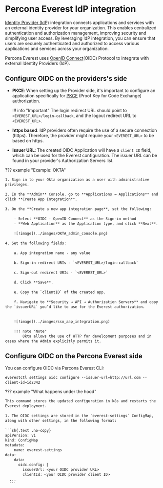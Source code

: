 # Percona Everest IdP integration

[Identity Provider (IdP)](https://www.okta.com/identity-101/why-your-company-needs-an-identity-provider/) integration connects applications and services with an external identity provider for your organization. This enables centralized authentication and authorization management, improving security and simplifying user access. By leveraging IdP integration, you can ensure that users are securely authenticated and authorized to access various applications and services across your organization.

Percona Everest uses [OpenID Connect](https://auth0.com/docs/authenticate/protocols/openid-connect-protocol)(OIDC) Protocol to integrate with external Identity Providers (IdP).


## Configure OIDC on the providers's side

- **PKCE**: When setting up the Provider side, it's important to configure an application specifically for [PKCE]((https://auth0.com/docs/get-started/authentication-and-authorization-flow#authorization-code-flow-with-proof-key-for-code-exchange-pkce-)) (Proof Key for Code Exchange) authorization.

    !!! info "Important"
        The login redirect URL should point to `<EVEREST_URL>/login-callback`, and the logout redirect URL to `<EVEREST_URL>`.

- **https based**: IdP providers often require the use of a secure connection (https). Therefore, the provider might require your `<EVEREST_URL>` to be based on https.

- **Issuer URL**: The created OIDC Application will have a `client ID` field, which can be used for the Everest configuration. The issuer URL can be found in your provider's Authorization Servers list.

??? example "Example: OKTA"

    1. Sign in to your Okta organization as a user with administrative privileges.
    
    2. In the **Admin** Console, go to **Applications → Applications** and click **Create App Integration**.

    3. On the **Create a new app integration page**, set the following:
    
        - Select **OIDC - OpenID Connect** as the Sign-in method 
        - **Web Application** as the Application type, and click **Next**.

        ![!image](../images/OKTA_admin_console.png)

    4. Set the following fields:

        a. App integration name - any value

        b. Sign-in redirect URIs - `<EVEREST_URL>/login-callback`

        c. Sign-out redirect URIs - `<EVEREST_URL>`

        d. Click **Save**.

        e. Copy the `clientID` of the created app.

        f. Navigate to **Security → API → Authorization Servers** and copy the `issuerURL` you’d like to use for the Everest authorization. 


        ![!image](../images/sso_aap_integration.png)

        !!! note "Note"
            Okta allows the use of HTTP for development purposes and in cases where the Admin explicitly permits it.



## Configure OIDC on the Percona Everest side


You can configure OIDC via Percona Everest CLI:

    everestctl settings oidc configure --issuer-url=http://url.com --client-id=id2342

??? example "What happens under the hood"

    This command stores the updated configuration in k8s and restarts the Everest deployment.

    1. The OIDC settings are stored in the `everest-settings` ConfigMap, along with other settings, in the following format:

    ```sh{.text .no-copy}
    apiVersion: v1
    kind: ConfigMap
    metadata:
        name: everest-settings
    data:
        data:
	      oidc.config: |
	        issuerUrl: <your OIDC provider URL>
	        clientId: <your OIDC provider client ID>
	  ...
      ```
















